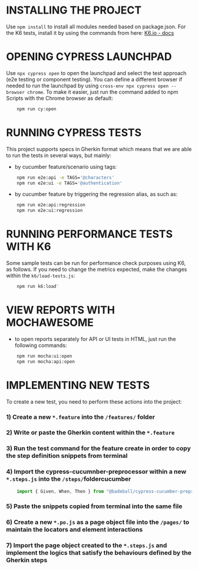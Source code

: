# INSTALLING THE PROJECT
Use `npm install` to install all modules needed based on package.json.
For the K6 tests, install it by using the commands from here: [K6.io - docs](https://k6.io/docs/get-started/installation/)

# OPENING CYPRESS LAUNCHPAD 
Use `npx cypress open` to open the launchpad and select the test approach (e2e testing or component testing). You can define a different browser if needed to run the launchpad by using `cross-env npx cypress open --browser chrome`. 
To make it easier, just run the command added to npm Scripts with the Chrome browser as default:

```bash
    npm run cy:open
```

# RUNNING CYPRESS TESTS
This project supports specs in Gherkin format which means that we are able to run the tests in several ways, but mainly:

- by cucumber feature/scenario using tags:
```bash
    npm run e2e:api -e TAGS='@characters' 
    npm run e2e:ui -e TAGS='@authentication'
```

- by cucumber feature by triggering the regression alias, as such as:

```bash
    npm run e2e:api:regression
    npm run e2e:ui:regression
```

# RUNNING PERFORMANCE TESTS WITH K6
Some sample tests can be run for performance check purposes using K6, as follows. If you need to change the metrics expected, make the changes within the `k6/load-tests.js`:

```bash
    npm run k6:load' 
```

# VIEW REPORTS WITH MOCHAWESOME
- to open reports separately for API or UI tests in HTML, just run the following commands:
```bash
    npm run mocha:ui:open
    npm run mocha:api:open
```

# IMPLEMENTING NEW TESTS
To create a new test, you need to perform these actions into the project:
### 1) Create a new `*.feature` into the `/features/` folder
### 2) Write or paste the Gherkin content within the `*.feature`
### 3) Run the test command for the feature create in order to copy the step definition snippets from terminal
### 4) Import the cypress-cucumnber-preprocessor within a new `*.steps.js` into the `/steps/`foldercucumber
```javascript
    import { Given, When, Then } from "@badeball/cypress-cucumber-preprocessor";
```
### 5) Paste the snippets copied from terminal into the same file
### 6) Create a new `*.po.js` as a page object file into the `/pages/` to maintain the locators and element interactions
### 7) Import the page object created to the `*.steps.js` and implement the logics that satisfy the behaviours defined by the Gherkin steps